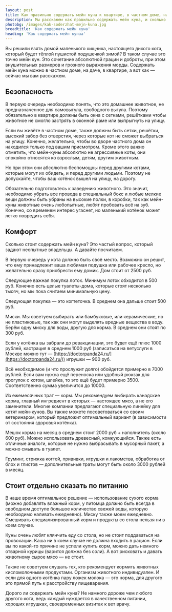 ```yaml
---
layout: post 
title: Как правильно содержать мейн куна к квартире, в частном доме, на даче | GR
description: Мы расскажем как правильно содержать мейн куна, и сколько стоит содержание животного | GR
photobg: /images/kak-soderzhat-mejn-kuna.jpg
breadtitle: 'Как содержать мейн куна'
heading: 'Как содержать мейн кунаа'
--- 
```


Вы решили взять домой маленького хищника, настоящего дикого кота, который  будет тёплой пушистой подушечкой зимой? В таком случае это точно мейн кун. Это сочетание абсолютной грации и доброты, при этом внушительных размеров и грозного выражения морды. Содержать мейн куна можно в частном доме, на даче, в квартире, а вот как — сейчас мы вам расскажем.

## Безопасность

В первую очередь необходимо понять, что это домашнее животное, не предназначенное для самовыгула, свободного выгула. Поэтому обязательно в квартире должны быть окна с сетками, решётками чтобы животное не смогло застрять в оконной раме или выпрыгнуть на улицу. 

Если вы живёте в частном доме, также должны быть сетки, решётки, высокий забор без отверстия, через которые кот не сможет выбраться на улицу. Конечно, желательно, чтобы во дворе частного дома он находился только под вашим присмотром. Кроме этого важно отметить, что мейн-куны абсолютно не агрессивные коты, они спокойно относятся ко взрослым, детям, другим животным. 

Но при этом они абсолютно беспомощны перед другими котами, которые могут их обидеть, и перед другими людьми. Поэтому не допускайте, чтобы ваш котёнок вышел на улицу, на дорогу.

Обязательно подготовьтесь к заведению животного. Это значит, необходимо убрать все провода в специальный бокс и любые мелкие вещи должны быть убраны на высокие полки, в коробки, так как мейн-куны животные очень любопытные, любят пробовать всё на зуб. Конечно, со временем интерес угаснет, но маленький котёнок может легко повредить себя.

## Комфорт

Сколько стоит содержать мейн куна? Это частый вопрос, который задают неопытные владельцы. А давайте посчитаем.

В первую очередь у кота должно быть своё место. Возможно он решит, что ему принадлежит ваша любимая подушка или рабочее кресло, но желательно сразу приобрести ему домик. Дом стоит от 2500 руб.

Следующие важная покупка лоток. Минимум лоток обходится в 500 руб. Конечно есть целые туалеты-дома, которые стоят несколько тысяч, но мы пока считаем минимальную цену.

Следующая покупка — это когтеточка. В среднем она дальше стоит 500 руб.

Миски. Мы советуем выбирать или бамбуковые, или керамические, но не пластиковые, так как они могут выделять вредные вещества в воду. Берём одну миску для воды, другую для корма. В среднем они стоят по 300 руб.

Если у котёнка вы забрали до ревакцинации, это будет ещё плюс 1000 рублей, кастрация в среднем 1000 руб (записаться на ветуслуги в Москве можно тут — [https://doctorpanda24.ru/](https://doctorpanda24.ru/)) игрушки — 900 руб.

Всё необходимое (и что прослужит долго) обойдется примерно в 7000 рублей. Если вам нужна ещё переноска или удобный рюкзак для прогулок с котом, шлейка, то это ещё будет примерно 3500. Соответственно сумма увеличится до 10000.

Из ежемесячных трат — корм. Мы рекомендуем выбирать канадские корма, главный ингредиент в которых — настоящее мясо, а не его заменители. Многие компании предлагают специальную линейку для котят мейн-кунов. Вы также можете посоветоваться со своим ветеринаром, который предложит оптимальный вариант (в зависимости от состояния здоровья котёнка).

Мешок корма на месяц в среднем стоит 2000 руб + наполнитель (около 600 руб). Можно использовать древесный, комкующийся. Также есть отличные аналоги, которые не нужно выбрасывать в мусорный пакет, а можно смывать в туалет.

Груминг, стрижка когтей, прививки, игрушки и лакомства, обработка от блох и глистов — дополнительные траты могут быть около 3000 рублей в месяц.

## Стоит отдельно сказать по питанию

В наше время оптимальное решение — использование сухого корма (можно добавлять влажный корм, у питомца должно быть всегда в свободном доступе большое количество свежей воды, которую необходимо наливать ежедневно). Миску также моем ежедневно. Смешивать специализированный корм и продукты со стола нельзя ни в коем случае. 

Куны очень любят клянчить еду со стола, но не стоит поддаваться на провокации. Каша ни в коем случае не должна входить в рацион. Если вы по какой-то причине не успели купить корм, можно дать немного отварной курицы (варится должна без соли). А вот рисковать и давать животному сырое мясо — не стоит. 

Также не советуем слушать тех, кто рекомендует кормить животных кисломолочными продуктами. Организм животного индивидуален. И если  для одного котёнка пару ложек молока — это норма, для другого это прямой путь к расстройству пищеварения.

Дорого ли содержать мейн куна? Не намного дороже чем любого другого кота, ведь каждый нуждается в качественном питании, хороших игрушках, своевременных визитах к вет врачу.
